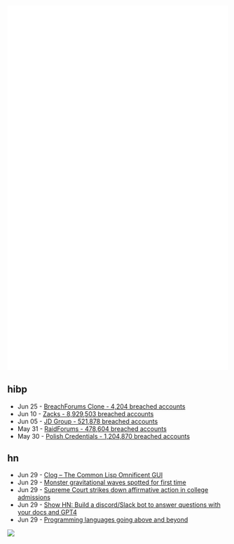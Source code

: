 ![Metrics](https://raw.githubusercontent.com/phixion/phixion/master/metrics.svg)

## hibp

<!--
for https://github.com/phixion/phixion/blob/main/.github/workflows/feeds.yml
-->
<!--START_SECTION:haveibeenpwnd-->
- Jun 25 - [BreachForums Clone - 4,204 breached accounts](https://haveibeenpwned.com/PwnedWebsites#BreachForumsClone)
- Jun 10 - [Zacks - 8,929,503 breached accounts](https://haveibeenpwned.com/PwnedWebsites#Zacks)
- Jun 05 - [JD Group - 521,878 breached accounts](https://haveibeenpwned.com/PwnedWebsites#JDGroup)
- May 31 - [RaidForums - 478,604 breached accounts](https://haveibeenpwned.com/PwnedWebsites#RaidForums)
- May 30 - [Polish Credentials - 1,204,870 breached accounts](https://haveibeenpwned.com/PwnedWebsites#PolishCredentials)
<!--END_SECTION:haveibeenpwnd-->

## hn

<!--
for https://github.com/phixion/phixion/blob/main/.github/workflows/feeds.yml
-->
<!--START_SECTION:hn-->
- Jun 29 - [Clog – The Common Lisp Omnificent GUI](https://github.com/rabbibotton/clog)
- Jun 29 - [Monster gravitational waves spotted for first time](https://www.nature.com/articles/d41586-023-02167-7)
- Jun 29 - [Supreme Court strikes down affirmative action in college admissions](https://www.latimes.com/politics/story/2023-06-29/supreme-court-strikes-down-affirmative-action-in-college-admissions)
- Jun 29 - [Show HN: Build a discord/Slack bot to answer questions with your docs and GPT4](https://www.windmill.dev/blog/knowledge-base-discord-bot)
- Jun 29 - [Programming languages going above and beyond](https://whileydave.com/2023/06/27/programming-languages-going-above-and-beyond/)
<!--END_SECTION:hn-->

<!--
for https://yhype.me
-->
![](https://hit.yhype.me/github/profile?user_id=13013670)
